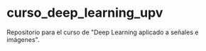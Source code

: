 # curso_deep_learning_upv
Repositorio para el curso de "Deep Learning aplicado a señales e imágenes".
